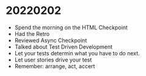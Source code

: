 # 20220202

- Spend the morning on the HTML Checkpoint
- Had the Retro
- Reviewed Async Checkpoint
- Talked about Test Driven Development
 - Let your tests determin what you have to do next.
 - Let user stories drive your test
 - Remember:  arrange, act, accert